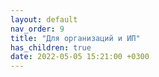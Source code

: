 ```yaml
---
layout: default
nav_order: 9
title: "Для организаций и ИП"
has_children: true
date: 2022-05-05 15:21:00 +0300
---
```


